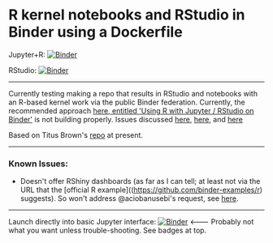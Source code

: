 # R kernel notebooks and RStudio in Binder using a Dockerfile

Jupyter+R: [![Binder](http://mybinder.org/badge_logo.svg)](http://mybinder.org/v2/gh/fomightez/janRdockertest/master?filepath=index.ipynb)

RStudio: [![Binder](http://mybinder.org/badge_logo.svg)](http://mybinder.org/v2/gh/fomightez/janRdockertest/master?urlpath=rstudio)


----

Currently testing making a repo that results in RStudio and notebooks with an R-based kernel work via the public Binder federation. Currently, the recommended approach [here, entitled 'Using R with Jupyter / RStudio on Binder'](https://github.com/binder-examples/r) is not building properly. Issues discussed [here](https://discourse.jupyter.org/t/question-about-voila-binder/2981), [here](https://github.com/jupyterhub/mybinder.org-deploy/issues/1308), and [here](https://github.com/jupyter/repo2docker/pull/830)

Based on Titus Brown's [repo](https://github.com/ngs-docs/2020-ggg-298-first-day-rnaseq) at present.

----

### Known Issues:

- Doesn't offer RShiny dashboards (as far as I can tell; at least not via the URL that the [official R example]((https://github.com/binder-examples/r) suggests). So won't address @aciobanusebi's request, see [here](https://discourse.jupyter.org/t/cannot-get-r-project-working/2917/11?u=fomightez).

----

Launch directly into basic Jupyter interface: [![Binder](https://mybinder.org/badge_logo.svg)](http://mybinder.org/v2/gh/fomightez/janRdockertest/master) <--- Probably not what you want unless trouble-shooting. See badges at top.


